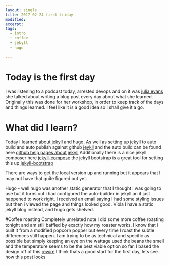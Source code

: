 ```yaml
---
layout: single
title: 2017-02-24 first friday
modified:
excerpt:
tags:
  - intro
  - coffee
  - jekyll
  - hugo
 
---
```


# Today is the first day
I was listening to a podcast today, arrested devops and on it was  [julia evans](https://jvns.ca/ "julia evans") she talked about writing a blog post every day about what she learned.  Originally this was done for her workshop, in order to keep track of the days and things learned.  I feel like it is a good idea so I shall give it a go.

# What did I learn?
Today I learned about jekyll and hugo. As well as setting up jekyll to auto build and auto publish against github [jeykll](https://jekyllrb.com/docs/posts/ "jeykll") and the auto build can be found here  [github help pages about jekyll](https://help.github.com/articles/using-jekyll-as-a-static-site-generator-with-github-pages/ "github help pages about jekyll")   Additionally there is a nice jekyll composer here [jekyll-compose](https://github.com/jekyll/jekyll-compose "jekyll-compose")   the jekyll bootstrap is a great tool for setting this up [jekyll-bootstrap ](http://jekyllbootstrap.com/ "jekyll-bootstrap") 

There are ways to get the local version up and running but it appears that I may not have that quite figured out yet.

Hugo - well hugo was another static generator that I thought i was going to use but it turns out i had configured the auto-builder in jekyll an it just happened to work right.   I received an email saying I had some styling issues but then i viewed the page and things looked good.  Viola I have a static jekyll blog instead, and hugo gets shelved.  

#Coffee roasting
Completely unrelated note I did some more coffee roasting tonight and am still baffled by exactly how my roaster works. I know that i built it from a modified popcorn popper but every time I roast the subtle differences still happen.
 I am trying to be as technical and specific as possible but simply keeping an eye on the wattage used the beans the smell and the temperature seems to be the best viable option so far. I based the design off of this [rewire](https://ineedcoffee.com/west-bend-popper-2-rewire-coffee-roasting/ "rewire")
 I think thats a good start for the first day,  lets see how this post looks